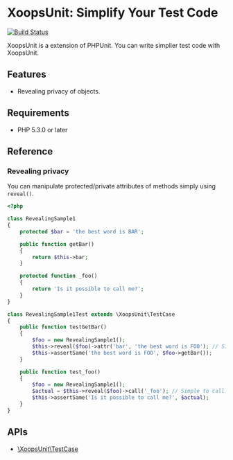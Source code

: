 # XoopsUnit: Simplify Your Test Code

[![Build Status](https://secure.travis-ci.org/suin/xoopsunit.png?branch=master)](http://travis-ci.org/suin/xoopsunit)

XoopsUnit is a extension of PHPUnit. You can write simplier test code with XoopsUnit. 

## Features

* Revealing privacy of objects.

## Requirements

* PHP 5.3.0 or later

## Reference

### Revealing privacy

You can manipulate protected/private attributes of methods simply using ```reveal()```. 

```php
<?php

class RevealingSample1
{
	protected $bar = 'the best word is BAR';

	public function getBar()
	{
		return $this->bar;
	}

	protected function _foo()
	{
		return 'Is it possible to call me?';
	}
}

class RevealingSample1Test extends \XoopsUnit\TestCase
{
	public function testGetBar()
	{
		$foo = new RevealingSample1();
		$this->reveal($foo)->attr('bar', 'the best word is FOO'); // Simple to manipulate!!
		$this->assertSame('the best word is FOO', $foo->getBar());
	}

	public function test_foo()
	{
		$foo = new RevealingSample1();
		$actual = $this->reveal($foo)->call('_foo'); // Simple to call!!
		$this->assertSame('Is it possible to call me?', $actual);
	}
}
```

## APIs

* [\XoopsUnit\TestCase](https://github.com/suin/xoopsunit/blob/master/Source/XoopsUnit/TestCaseInterface.php)